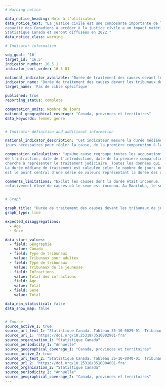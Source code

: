 ```yaml
---
# Warning notice

data_notice_heading: Note à l'utilisateur
data_notice_text: "La justice civile est une composante importante de l’ambition canadienne <em>Les Canadiens ont un accès égal à la justice</em> as Canadians' puisque la 
capacité des Canadiens à accéder à la justice civile a un impact matériel dans leur vie. Des données pertinentes sur la justice civile est actuellement en collection par 
Statistique Canada et seront diffusées en 2022."
data_notice_class: warning

# Indicator information

sdg_goal: '16'
target_id: '16.5'
indicator_number: 16.5.1
indicator_sort_order: 16-5-01

national_indicator_available: "Durée de traitement des causes devant les tribunaux de juridiction criminelle"
indicator_name: "Durée de traitement des causes devant les tribunaux de juridiction criminelle"
target_name: 'Pas de cible spécifique'

published: true
reporting_status: complete

computation_units: Nombre de jours
national_geographical_coverage: "Canada, provinces et territoires"
data_keywords: femme, genre


# Indicator definition and additional information

national_indicator_description: "Cet indicateur mesure la durée médiane de traitement des causes devant les tribunaux de juridiction criminelle selon le nombre de 
jours nécessaires pour régler la cause, de la première comparution à la décision finale."

computation_calculations: "<p>Une cause regroupe toutes les accusations portées contre la même personne ou société, dont les principales dates se chevauchent (date 
de l'infraction, date de l'introduction, date de la première comparution, date de la décision) et qui ont fait l'objet d'une décision finale. Cette définition 
cherche à représenter le traitement judiciaire. Toutes les données qui figurent dans le présent tableau ont été traitées au moyen de cette définition.<br> 
La durée médiane de traitement est calculée selon le nombre de jours nécessaires pour régler la cause, de la première comparution à la décision finale. La médiane 
est le point central d'une série de valeurs représentant la durée des causes, la moitié des valeurs y étant supérieures et l'autre moitié y étant inférieures.</p>"

comments_limitations: "Exclut les causes dont la durée était inconnue. Au Québec, le sexe de l'accusé est déterminé d'après son nom, ce qui produit un taux 
relativement élevé de causes où le sexe est inconnu. Au Manitoba, le sexe de l'accusé n'est pas disponible."


# Graph

graph_title: "Durée de traitement des causes devant les tribunaux de juridiction criminelle"
graph_type: line

expected_disaggregations:
  - Âge
  - Sexe

data_start_values:
  - field: Géographie
    value: Canada
  - field: Type de tribunaux
    value: Tribunaux pour adultes
  - field: Type de tribunaux
    value: Tribunaux de la jeunesse
  - field: Infractions
    value: Total des infractions
  - field: Âge
    value: Total
  - field: Sexe
    value: Total

data_non_statistical: false
data_show_map: false


# Source
source_active_1: true
source_url_text_1: "Statistique Canada. Tableau 35-10-0029-01  Tribunaux de juridiction criminelle pour adultes, causes selon la durée médiane de traitement en jours"
source_url_1: 'https://doi.org/10.25318/3510002901-fra'
source_organisation_1: "Statistique Canada"
source_periodicity_1: "Annuelle"
source_geographical_coverage_1: "Canada, provinces et territoires"
source_active_2: true
source_url_text_2: "Statistique Canada. Tableau 35-10-0040-01  Tribunaux de la jeunesse, causes selon la durée médiane de traitement en jours"
source_url_2: 'https://doi.org/10.25318/3510004001-fra'
source_organisation_2: "Statistique Canada"
source_periodicity_2: "Annuelle"
source_geographical_coverage_2: "Canada, provinces et territoires"
---
```

